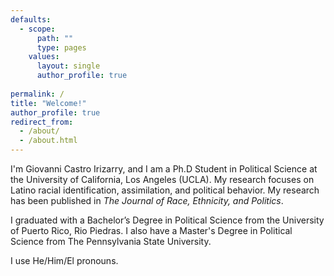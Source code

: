 ```yaml
---
defaults:
  - scope:
      path: ""
      type: pages
    values:
      layout: single
      author_profile: true
    
permalink: /
title: "Welcome!"
author_profile: true
redirect_from: 
  - /about/
  - /about.html
---
```


I'm Giovanni Castro Irizarry, and I am a Ph.D  Student in Political Science at the University of California, Los Angeles (UCLA). My research focuses on Latino racial identification, assimilation, and political behavior. My research has been published in *The Journal of Race, Ethnicity, and Politics*. 

I graduated with a Bachelor’s Degree in Political Science from the University of Puerto Rico, Rio Piedras. I also have a Master's Degree in Political Science from The Pennsylvania State University.

I use He/Him/El pronouns.

